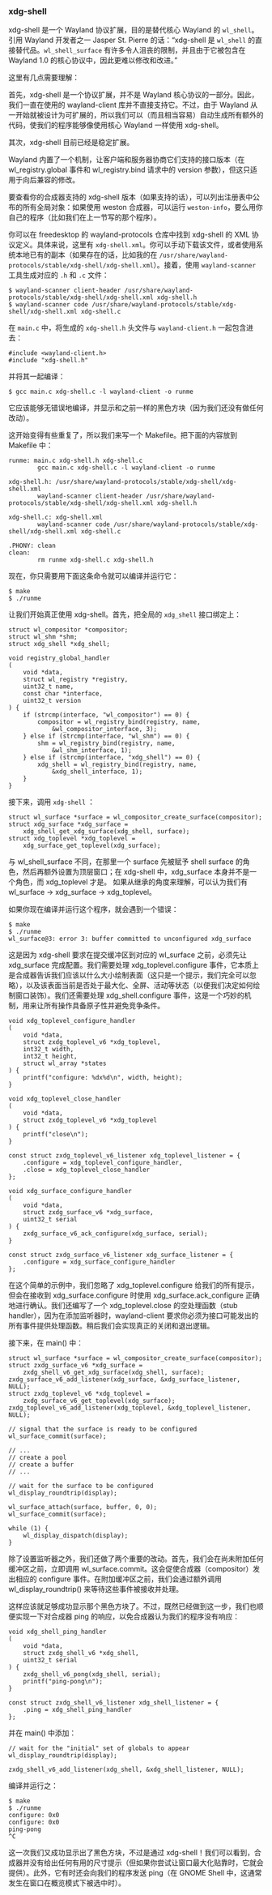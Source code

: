 ### xdg-shell

xdg-shell 是一个 Wayland 协议扩展，目的是替代核心 Wayland 的 `wl_shell`。引用 Wayland 开发者之一 Jasper St. Pierre 的话：“xdg-shell 是 `wl_shell` 的直接替代品。`wl_shell_surface` 有许多令人沮丧的限制，并且由于它被包含在 Wayland 1.0 的核心协议中，因此更难以修改和改进。”

这里有几点需要理解：

首先，xdg-shell 是一个协议扩展，并不是 Wayland 核心协议的一部分。因此，我们一直在使用的 wayland-client 库并不直接支持它。不过，由于 Wayland 从一开始就被设计为可扩展的，所以我们可以（而且相当容易）自动生成所有额外的代码，使我们的程序能够像使用核心 Wayland 一样使用 xdg-shell。

其次，xdg-shell 目前已经是稳定扩展。

Wayland 内置了一个机制，让客户端和服务器协商它们支持的接口版本（在 wl_registry.global 事件和 wl_registry.bind 请求中的 version 参数），但这只适用于向后兼容的修改。

要查看你的合成器支持的 xdg-shell 版本（如果支持的话），可以列出注册表中公布的所有全局对象：如果使用 weston 合成器，可以运行 `weston-info`，要么用你自己的程序（比如我们在上一节写的那个程序）。

你可以在 freedesktop 的 wayland-protocols 仓库中找到 xdg-shell 的 XML 协议定义。具体来说，这里有 `xdg-shell.xml`。你可以手动下载该文件，或者使用系统本地已有的副本（如果存在的话，比如我的在 `/usr/share/wayland-protocols/stable/xdg-shell/xdg-shell.xml`）。接着，使用 `wayland-scanner` 工具生成对应的 `.h` 和 `.c` 文件：

```
$ wayland-scanner client-header /usr/share/wayland-protocols/stable/xdg-shell/xdg-shell.xml xdg-shell.h
$ wayland-scanner code /usr/share/wayland-protocols/stable/xdg-shell/xdg-shell.xml xdg-shell.c
```

在 `main.c` 中，将生成的 `xdg-shell.h` 头文件与 `wayland-client.h` 一起包含进去：

```
#include <wayland-client.h>
#include "xdg-shell.h"
```

并将其一起编译：

```
$ gcc main.c xdg-shell.c -l wayland-client -o runme
```

它应该能够无错误地编译，并显示和之前一样的黑色方块（因为我们还没有做任何改动）。

这开始变得有些重复了，所以我们来写一个 Makefile。把下面的内容放到 Makefile 中：

```
runme: main.c xdg-shell.h xdg-shell.c
        gcc main.c xdg-shell.c -l wayland-client -o runme

xdg-shell.h: /usr/share/wayland-protocols/stable/xdg-shell/xdg-shell.xml
        wayland-scanner client-header /usr/share/wayland-protocols/stable/xdg-shell/xdg-shell.xml xdg-shell.h

xdg-shell.c: xdg-shell.xml
        wayland-scanner code /usr/share/wayland-protocols/stable/xdg-shell/xdg-shell.xml xdg-shell.c

.PHONY: clean
clean:
        rm runme xdg-shell.c xdg-shell.h
```

现在，你只需要用下面这条命令就可以编译并运行它：

```
$ make
$ ./runme
```

让我们开始真正使用 xdg-shell。首先，把全局的 `xdg_shell` 接口绑定上：

```
struct wl_compositor *compositor;
struct wl_shm *shm;
struct xdg_shell *xdg_shell;

void registry_global_handler
(
    void *data,
    struct wl_registry *registry,
    uint32_t name,
    const char *interface,
    uint32_t version
) {
    if (strcmp(interface, "wl_compositor") == 0) {
        compositor = wl_registry_bind(registry, name,
            &wl_compositor_interface, 3);
    } else if (strcmp(interface, "wl_shm") == 0) {
        shm = wl_registry_bind(registry, name,
            &wl_shm_interface, 1);
    } else if (strcmp(interface, "xdg_shell") == 0) {
        xdg_shell = wl_registry_bind(registry, name,
            &xdg_shell_interface, 1);
    }
}
```

接下来，调用 `xdg-shell` ：

```
struct wl_surface *surface = wl_compositor_create_surface(compositor);
struct xdg_surface *xdg_surface =
    xdg_shell_get_xdg_surface(xdg_shell, surface);
struct xdg_toplevel *xdg_toplevel =
    xdg_surface_get_toplevel(xdg_surface);
```

与 wl_shell_surface 不同，在那里一个 surface 先被赋予 shell surface 的角色，然后再额外设置为顶层窗口；在 xdg-shell 中，xdg_surface 本身并不是一个角色，而 xdg_toplevel 才是。
如果从继承的角度来理解，可以认为我们有 wl_surface → xdg_surface → xdg_toplevel。

如果你现在编译并运行这个程序，就会遇到一个错误：

```
$ make
$ ./runme
wl_surface@3: error 3: buffer committed to unconfigured xdg_surface
```

这是因为 xdg-shell 要求在提交缓冲区到对应的 wl_surface 之前，必须先让 xdg_surface 完成配置。我们需要处理 xdg_toplevel.configure 事件，它本质上是合成器告诉我们应该以什么大小绘制表面（这只是一个提示，我们完全可以忽略），以及该表面当前是否处于最大化、全屏、活动等状态（以便我们决定如何绘制窗口装饰）。我们还需要处理 xdg_shell.configure 事件，这是一个巧妙的机制，用来让所有操作具备原子性并避免竞争条件。

```
void xdg_toplevel_configure_handler
(
    void *data,
    struct zxdg_toplevel_v6 *xdg_toplevel,
    int32_t width,
    int32_t height,
    struct wl_array *states
) {
    printf("configure: %dx%d\n", width, height);
}

void xdg_toplevel_close_handler
(
    void *data,
    struct zxdg_toplevel_v6 *xdg_toplevel
) {
    printf("close\n");
}

const struct zxdg_toplevel_v6_listener xdg_toplevel_listener = {
    .configure = xdg_toplevel_configure_handler,
    .close = xdg_toplevel_close_handler
};

void xdg_surface_configure_handler
(
    void *data,
    struct zxdg_surface_v6 *xdg_surface,
    uint32_t serial
) {
    zxdg_surface_v6_ack_configure(xdg_surface, serial);
}

const struct zxdg_surface_v6_listener xdg_surface_listener = {
    .configure = xdg_surface_configure_handler
};
```

在这个简单的示例中，我们忽略了 xdg_toplevel.configure 给我们的所有提示，但会在接收到 xdg_surface.configure 时使用 xdg_surface.ack_configure 正确地进行确认。我们还编写了一个 xdg_toplevel.close 的空处理函数（stub handler），因为在添加监听器时，wayland-client 要求你必须为接口可能发出的所有事件提供处理函数。稍后我们会实现真正的关闭和退出逻辑。

接下来，在 main() 中：

```
struct wl_surface *surface = wl_compositor_create_surface(compositor);
struct zxdg_surface_v6 *xdg_surface =
    zxdg_shell_v6_get_xdg_surface(xdg_shell, surface);
zxdg_surface_v6_add_listener(xdg_surface, &xdg_surface_listener, NULL);
struct zxdg_toplevel_v6 *xdg_toplevel =
    zxdg_surface_v6_get_toplevel(xdg_surface);
zxdg_toplevel_v6_add_listener(xdg_toplevel, &xdg_toplevel_listener, NULL);

// signal that the surface is ready to be configured
wl_surface_commit(surface);

// ...
// create a pool
// create a buffer
// ...

// wait for the surface to be configured
wl_display_roundtrip(display);

wl_surface_attach(surface, buffer, 0, 0);
wl_surface_commit(surface);

while (1) {
    wl_display_dispatch(display);
}
```

除了设置监听器之外，我们还做了两个重要的改动。首先，我们会在尚未附加任何缓冲区之前，立即调用 wl_surface.commit。这会促使合成器（compositor）发出相应的 configure 事件。在附加缓冲区之前，我们会通过额外调用 wl_display_roundtrip() 来等待这些事件被接收并处理。

这样应该就足够成功显示那个黑色方块了。不过，既然已经做到这一步，我们也顺便实现一下对合成器 ping 的响应，以免合成器认为我们的程序没有响应：

```
void xdg_shell_ping_handler
(
    void *data,
    struct zxdg_shell_v6 *xdg_shell,
    uint32_t serial
) {
    zxdg_shell_v6_pong(xdg_shell, serial);
    printf("ping-pong\n");
}

const struct zxdg_shell_v6_listener xdg_shell_listener = {
    .ping = xdg_shell_ping_handler
};
```

并在 main() 中添加：

```
// wait for the "initial" set of globals to appear
wl_display_roundtrip(display);

zxdg_shell_v6_add_listener(xdg_shell, &xdg_shell_listener, NULL);
```

编译并运行之：

```
$ make
$ ./runme
configure: 0x0
configure: 0x0
ping-pong
^C
```

这一次我们又成功显示出了黑色方块，不过是通过 xdg-shell！我们可以看到，合成器并没有给出任何有用的尺寸提示（但如果你尝试让窗口最大化贴靠时，它就会提供）。此外，它有时还会向我们的程序发送 ping（在 GNOME Shell 中，这通常发生在窗口在概览模式下被选中时）。
